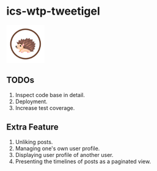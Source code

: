 # ics-wtp-tweetigel


<img src="tweetigel-frontend/public/tweetigel_logo.png" alt="Tweetigel Logo" width="100"/>

## TODOs
1. Inspect code base in detail.
2. Deployment.
3. Increase test coverage.

## Extra Feature
1. Unliking posts.
2. Managing one's own user profile.
3. Displaying user profile of another user.
4. Presenting the timelines of posts as a paginated view.